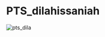 # PTS_dilahissaniah
![pts_dila](https://user-images.githubusercontent.com/97661073/162883036-46e44133-7361-4225-a532-401a38a8b726.png)

